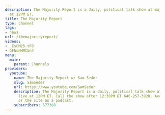 ```yaml
---
description: The Majority Report is a daily, political talk show at majority.fm live
  at 12PM ET.
title: The Majority Report
type: channel
tags:
- news
url: /themajorityreport/
videos:
- _EsCM25_tF0
- GFNuNHMC5n4
menu:
  main:
    parent: Channels
providers:
  youtube:
    name: The Majority Report w/ Sam Seder
    slug: SamSeder
    url: https://www.youtube.com/SamSeder
    description: The Majority Report is a daily, political talk show at majority.fm
      live at 12PM ET. Call the show after 12:30PM ET 646-257-3920. Available on Itunes
      or the site as a podcast.
    subscribers: 577308
---
```

